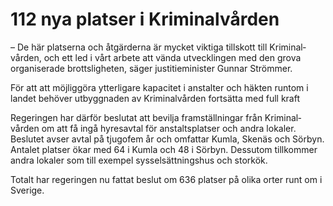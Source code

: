 # 112 nya platser i Kriminalvården

– De här platserna och åtgärderna är mycket viktiga tillskott till Kriminal­vården, och ett led i vårt arbete att vända utveck­lingen med den grova organi­serade brotts­ligheten, säger justitie­minister Gunnar Strömmer.

För att att möjlig­göra ytterligare kapacitet i anstalter och häkten runtom i landet behöver utbyggnaden av Kriminal­vården fortsätta med full kraft

Regeringen har därför beslutat att bevilja fram­ställ­ningar från Kriminal­vården om att få ingå hyresavtal för anstalts­platser och andra lokaler. Beslutet avser avtal på tjugofem år och omfattar Kumla, Skenäs och Sörbyn. Antalet platser ökar med 64 i Kumla och 48 i Sörbyn. Dessutom till­kommer andra lokaler som till exempel syssel­sättnings­hus och storkök.

Totalt har regeringen nu fattat beslut om 636 platser på olika orter runt om i Sverige.
